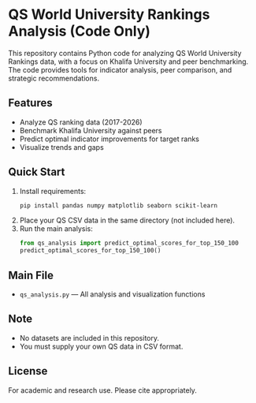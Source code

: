 # QS World University Rankings Analysis (Code Only)

This repository contains Python code for analyzing QS World University Rankings data, with a focus on Khalifa University and peer benchmarking. The code provides tools for indicator analysis, peer comparison, and strategic recommendations.

## Features
- Analyze QS ranking data (2017-2026)
- Benchmark Khalifa University against peers
- Predict optimal indicator improvements for target ranks
- Visualize trends and gaps

## Quick Start
1. Install requirements:
   ```bash
   pip install pandas numpy matplotlib seaborn scikit-learn
   ```
2. Place your QS CSV data in the same directory (not included here).
3. Run the main analysis:
   ```python
   from qs_analysis import predict_optimal_scores_for_top_150_100
   predict_optimal_scores_for_top_150_100()
   ```

## Main File
- `qs_analysis.py` — All analysis and visualization functions

## Note
- No datasets are included in this repository.
- You must supply your own QS data in CSV format.

## License
For academic and research use. Please cite appropriately. 
